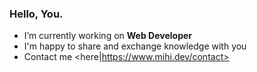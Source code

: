 ### Hello, You.

- I’m currently working on **Web Developer**
- I'm happy to share and exchange knowledge with you
- Contact me <here|https://www.mihi.dev/contact>
